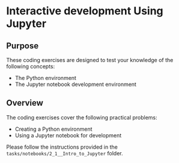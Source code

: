 # Interactive development Using Jupyter

## Purpose

These coding exercises are designed to test your knowledge of the following concepts:

* The Python environment
* The Jupyter notebook development environment

## Overview

The coding exercises cover the following practical problems:

* Creating a Python environment
* Using a Jupyter notebook for development

Please follow the instructions provided in the `tasks/notebooks/2_1__Intro_to_Jupyter` folder.
